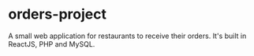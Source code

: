 # orders-project
A small web application for restaurants to receive their orders. It's built in ReactJS, PHP and MySQL.
